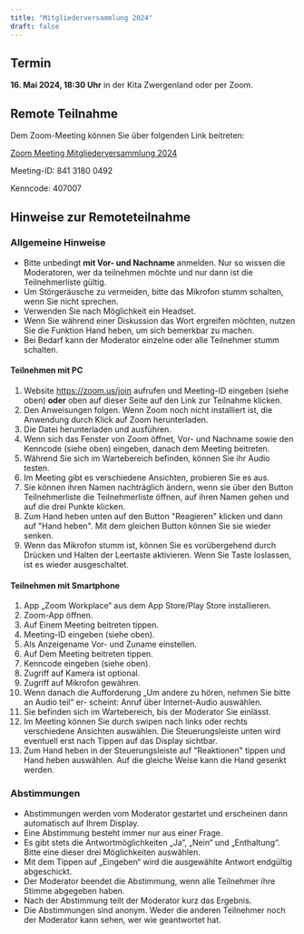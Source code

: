 ```yaml
---
title: "Mitgliederversammlung 2024"
draft: false
---
```


## Termin

**16. Mai 2024, 18:30 Uhr** in der Kita Zwergenland oder per Zoom.

## Remote Teilnahme

Dem Zoom-Meeting können Sie über folgenden Link beitreten:

[Zoom Meeting Mitgliederversammlung 2024](https://us06web.zoom.us/j/84131800492?pwd=csIjbFyL44SaPCnVYSdzPaHNxVg0fE.1)

Meeting-ID: 841 3180 0492

Kenncode: 407007 


## Hinweise zur Remoteteilnahme

### Allgemeine Hinweise
* Bitte unbedingt **mit Vor- und Nachname** anmelden. Nur so wissen die Moderatoren, wer da teilnehmen möchte und nur dann ist die Teilnehmerliste gültig.
* Um Störgeräusche zu vermeiden, bitte das Mikrofon stumm schalten, wenn Sie nicht sprechen.
* Verwenden Sie nach Möglichkeit ein Headset.
* Wenn Sie während einer Diskussion das Wort ergreifen möchten, nutzen Sie die Funktion
Hand heben, um sich bemerkbar zu machen.
* Bei Bedarf kann der Moderator einzelne oder alle Teilnehmer stumm schalten.

#### Teilnehmen mit PC
1. Website https://zoom.us/join aufrufen und Meeting-ID eingeben (siehe oben) **oder** oben auf dieser Seite auf den Link zur Teilnahme klicken.
3. Den Anweisungen folgen. Wenn Zoom noch nicht installiert ist, die Anwendung durch Klick
auf Zoom herunterladen.
4. Die Datei herunterladen und ausführen.
5. Wenn sich das Fenster von Zoom öffnet, Vor- und Nachname sowie den Kenncode (siehe
oben) eingeben, danach dem Meeting beitreten.
6. Während Sie sich im Wartebereich befinden, können Sie ihr Audio testen.
7. Im Meeting gibt es verschiedene Ansichten, probieren Sie es aus.
8. Sie können ihren Namen nachträglich ändern, wenn sie über den Button Teilnehmerliste die Teilnehmerliste öffnen, auf ihren Namen gehen und auf die drei Punkte klicken.
9. Zum Hand heben unten auf den Button "Reagieren" klicken und dann auf "Hand heben".
Mit dem gleichen Button können Sie sie wieder senken.
10. Wenn das Mikrofon stumm ist, können Sie es vorübergehend durch Drücken und Halten der
Leertaste aktivieren. Wenn Sie Taste loslassen, ist es wieder ausgeschaltet.

#### Teilnehmen mit Smartphone
1. App „Zoom Workplace“ aus dem App Store/Play Store installieren.
2. Zoom-App öffnen.
3. Auf Einem Meeting beitreten tippen.
4. Meeting-ID eingeben (siehe oben).
5. Als Anzeigename Vor- und Zuname einstellen.
6. Auf Dem Meeting beitreten tippen.
7. Kenncode eingeben (siehe oben).
8. Zugriff auf Kamera ist optional.
9. Zugriff auf Mikrofon gewähren.
10. Wenn danach die Aufforderung „Um andere zu hören, nehmen Sie bitte an Audio teil“ er-
scheint: Anruf über Internet-Audio auswählen.
11. Sie befinden sich im Wartebereich, bis der Moderator Sie einlässt.
12. Im Meeting können Sie durch swipen nach links oder rechts verschiedene Ansichten auswählen. Die Steuerungsleiste unten wird eventuell erst nach Tippen auf das Display sichtbar.
13. Zum Hand heben in der Steuerungsleiste auf "Reaktionen" tippen und Hand heben auswählen. Auf die gleiche Weise kann die Hand gesenkt werden.

### Abstimmungen
* Abstimmungen werden vom Moderator gestartet und erscheinen dann automatisch auf Ihrem
Display.
* Eine Abstimmung besteht immer nur aus einer Frage.
* Es gibt stets die Antwortmöglichkeiten „Ja“, „Nein“ und „Enthaltung“. Bitte eine dieser drei Möglichkeiten auswählen.
* Mit dem Tippen auf „Eingeben“ wird die ausgewählte Antwort endgültig abgeschickt.
* Der Moderator beendet die Abstimmung, wenn alle Teilnehmer ihre Stimme abgegeben haben.
* Nach der Abstimmung teilt der Moderator kurz das Ergebnis.
* Die Abstimmungen sind anonym. Weder die anderen Teilnehmer noch der Moderator kann
sehen, wer wie geantwortet hat.